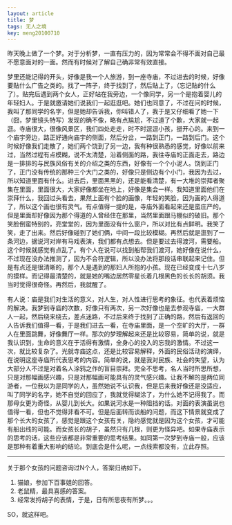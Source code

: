 ```yaml
---
layout: article
title: 梦
tags: 无人之境
key: meng20100710
---
```


昨天晚上做了一个梦。对于分析梦，一直有压力的，因为常常会不得不面对自己最不愿意面对的一面。然而有时候对了解自己确非常有效直接。­
<!--more-->

梦里还能记得的开头，好像是我一个人旅游，到一座寺庙，不过进去的时候，好像要贴什么广告之类的。找了一阵子，终于找到了，然后贴上了，（忘记贴的什么了）。贴完后遇到两个女人，正好站在我旁边，一个像同学，另一个是抱着婴儿的年轻妇人。于是就邀请她们说我们一起逛逛吧。她们也同意了，不过在问的时候，我叫了那同学的名字，但是她却告诉我，你叫错人了，我于是又仔细看了她一下（囧，梦里镜头特写）发现的确不像，略有点尴尬，不过道了个歉，大家就一起逛。寺庙很大，很像风景区，我们四处走走，时不时逗逗小孩，挺开心的。来到一个庙宇旁边，路正好通向庙宇的侧面，然后分岔，一路到正门，一路到后门。这个时候好像我们走散了，她们两个饶到了另一边，我有种很熟悉的感觉，好像以前来过，当然过程有点模糊，说不太清楚，沿着侧面的路，我往寺庙的正面走去，路边是一排排的与民族风俗有关的介绍之类的东西，好像有一个个小泥人。饶到正门了，正门没有传统的那种三个大门之类的，好像只是侧边有个小门，我因为去过，所以知道里面有什么。进去后，里面黑黑的，还是能看清楚，有一大堆的崇拜者聚集在里面，里面很大，大家好像都坐在地上，好像是集会一样。我知道里面他们在崇拜什么，我回过头看去，果然上面有个脸的画像，年轻的笑脸，因为画的人得道了，所以这个画也很有灵气。有点值得一提的是，寺庙外面看起来还是蛮庄严的。但是里面却好像因为那个得道的人曾经住在那里，当然里面跟马棚似的破旧。那个笑脸倒蛮特别的，亮堂堂的，因为里面没有什么窗户，所以对比有点鲜明。我笑了笑，走了出来。然后好像碰到了她们俩，中间一段比较模糊。再然后就是逛到了一条河边，据说河对岸有马戏表演，我们都有点想去。但是要过去得渡河，需要船。这个时候就感觉有点乱了。有个人在说可以找到船帮我们渡河，她好像在说什么，不过现在没办法推测了，因为不合符逻辑，所以没办法将那段话串联起来记住。但是有点还是很清晰的，那个人是遇到的那妇人所抱的小孩。现在已经变成十七八岁的摸样。而记得最清楚的，就是她的嘴边居然零星长着几根黑色的长长的胡须。我当时觉得很奇怪。再然后，我就醒了。       

有人说：庙是我们对生活的意义，对人生，对人性进行思考的象征。也代表着烦恼的解决。我梦到寺庙的次数，好像只有两次，另一次好像也是去参观寺庙，一大群人一起，然后绕来绕去，差点迷路，不过后来终于找到了正确的路，然后有返回的人告诉我们值得一看，于是我们进去一看，在寺庙里面，是一个空旷的大厅，一群人在里面跳舞，好像舞厅一样。那次的梦理解起来还是比较容易，简单的说，就是我认识到，生命的意义在于活得有激情，全身心的投入的忘我的激情。不过这一次，就比较复杂了。光就寺庙这点，还是比较容易解释，外面的民俗活动的演绎，在说明这座寺庙所代表思考的内容。简单的说，就是我对民族、社会的失望，认为大部分人不过是对着名人涂鸦之作的盲目崇拜。完全不思考，名人当时所思所想，只是对那幅画感兴趣，只是对那幅画可能具有的灵气感兴趣。让我不解的是两位同游者，一位我以为是同学的人，虽然她说不认识我，但是后来我好像还是没适应，叫了同学的名字，她不自觉的回应了，我就觉得糊涂了，为什么她不记得我了。而那母女更为奇怪，从婴儿到长大。如果说河水是一种阻挡的话。对面的表演虽说也值得一看，但也不觉得非看不可。但是后面转而谈船的问题，而这下情景就变成了那个长大的女孩了，感觉是跟这个女孩有关，隐约感觉就是因为这个女孩，才可能有船出线的可能。而女孩长的胡子，虽然只有几根，则更为怪异吧。如果寺庙表示的思考的话，这些应该都是非常重要的思考结果。如同第一次梦到寺庙一般，应该是那种有着重大影响的结论。到底会是什么呢，一点线索都没有，立此存照。

*****

关于那个女孩的问题咨询过N个人，答案归纳如下。  

1. 猫娘，参加下百事姐的回答。  
2. 老鼠精，最具喜感的答案。  
3. 经常发捋胡子的表情，于是，日有所思夜有所梦。。。 

SO，就这样吧。